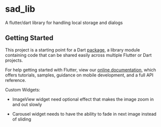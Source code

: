 # sad_lib

A flutter/dart library for handling local storage and dialogs

## Getting Started

This project is a starting point for a Dart
[package](https://flutter.dev/developing-packages/),
a library module containing code that can be shared easily across
multiple Flutter or Dart projects.

For help getting started with Flutter, view our 
[online documentation](https://flutter.dev/docs), which offers tutorials, 
samples, guidance on mobile development, and a full API reference.



Custom Widgets:
- ImageView widget need optional effect that makes the image zoom in and out slowly

- Carousel widget needs to have the ability to fade in next image instead of sliding
